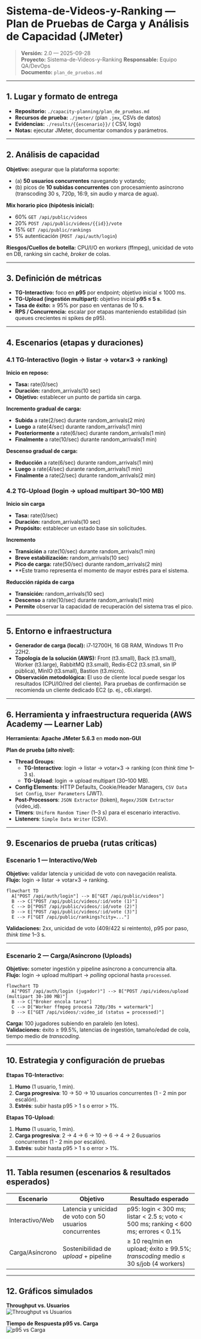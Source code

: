 # Sistema-de-Videos-y-Ranking — Plan de Pruebas de Carga y Análisis de Capacidad (JMeter)

> **Versión:** 2.0 — 2025-09-28  
> **Proyecto:** Sistema-de-Videos-y-Ranking 
> **Responsable:** Equipo QA/DevOps  
> **Documento:** `plan_de_pruebas.md`

---

## 1. Lugar y formato de entrega
- **Repositorio:** `./capacity-planning/plan_de_pruebas.md`  
- **Recursos de prueba:** `./jmeter/` (plan `.jmx`, CSVs de datos)  
- **Evidencias:** `./results/{{escenario}}/` ( CSV, logs)  
- **Notas:** ejecutar JMeter, documentar comandos y parámetros.

---

## 2. Análisis de capacidad
**Objetivo:** asegurar que la plataforma soporte: 
- (a) **50 usuarios concurrentes** navegando y votando;
- (b) picos de **10 subidas concurrentes** con procesamiento asíncrono (transcoding 30 s, 720p, 16:9, sin audio y marca de agua).

**Mix horario pico (hipótesis inicial):**
- 60% `GET /api/public/videos`
- 20% `POST /api/public/videos/{{id}}/vote`
- 15% `GET /api/public/rankings`
- 5% autenticación (`POST /api/auth/login`)

**Riesgos/Cuellos de botella:** CPU/I/O en *workers* (ffmpeg), unicidad de voto en DB, ranking sin caché, *broker* de colas.

---

## 3. Definición de métricas
- **TG-Interactivo:** foco en **p95** por endpoint; objetivo inicial ≤ 1000 ms.
- **TG-Upload (ingestión multipart):** objetivo inicial **p95 ≤ 5 s**.
- **Tasa de éxito:** ≥ 95% por paso en ventanas de 10 s.
- **RPS / Concurrencia:** escalar por etapas manteniendo estabilidad (sin queues crecientes ni spikes de p95).

---

## 4. Escenarios (etapas y duraciones)
### 4.1 TG‑Interactivo (login → listar → votar×3 → ranking)
**Inicio en reposo:**
- **Tasa:** rate(0/sec)
- **Duración:** random_arrivals(10 sec)
- **Objetivo:** establecer un punto de partida sin carga.

**Incremento gradual de carga:**
- **Subida** a rate(2/sec) durante random_arrivals(2 min)
- **Luego** a rate(4/sec) durante random_arrivals(1 min)
- **Posteriormente** a rate(6/sec) durante random_arrivals(1 min)
- **Finalmente** a rate(10/sec) durante random_arrivals(1 min)

**Descenso gradual de carga:**
- **Reducción** a rate(6/sec) durante random_arrivals(1 min)
- **Luego** a rate(4/sec) durante random_arrivals(1 min)
- **Finalmente** a rate(2/sec) durante random_arrivals(2 min)

### 4.2 TG‑Upload (login → upload multipart 30–100 MB)

**Inicio sin carga**
- **Tasa:** rate(0/sec)
- **Duración:** random_arrivals(10 sec)
- **Propósito:** establecer un estado base sin solicitudes.

**Incremento**
- **Transición** a rate(10/sec) durante random_arrivals(1 min)
- **Breve estabilización:** random_arrivals(10 sec)
- **Pico de carga:** rate(50/sec) durante random_arrivals(2 min)
- **Este tramo representa el momento de mayor estrés para el sistema.

**Reducción rápida de carga**
- **Transición:** random_arrivals(10 sec)
- **Descenso** a rate(10/sec) durante random_arrivals(1 min)
- **Permite** observar la capacidad de recuperación del sistema tras el pico.

---

## 5. Entorno e infraestructura
- **Generador de carga (local):** i7‑12700H, 16 GB RAM, Windows 11 Pro 22H2.
- **Topología de la solución (AWS):** Front (t3.small), Back (t3.small), Worker (t3.large), RabbitMQ (t3.small),
  Redis‑EC2 (t3.small, sin IP pública), MinIO (t3.small), Bastion (t3.micro).
- **Observación metodológica:** El uso de cliente local puede sesgar los resultados (CPU/IO/red del cliente).
  Para pruebas de confirmación se recomienda un cliente dedicado EC2 (p. ej., c6i.xlarge).

---
  

## 6. Herramienta y **infraestructura requerida** (AWS Academy — Learner Lab)
**Herramienta:** **Apache JMeter 5.6.3** en **modo non-GUI**

**Plan de prueba (alto nivel):**
- **Thread Groups**:  
  - **TG-Interactivo**: login → listar → votar×3 → ranking (con *think time* 1–3 s).  
  - **TG-Upload**: login → upload multipart (30–100 MB).
- **Config Elements**: HTTP Defaults, Cookie/Header Managers, `CSV Data Set Config`, `User Parameters` (JWT).  
- **Post-Processors**: `JSON Extractor` (token), `Regex/JSON Extractor` (video_id).  
- **Timers**: `Uniform Random Timer` (1–3 s) para el escenario interactivo.  
- **Listeners**: `Simple Data Writer` (CSV).  

---

## 9. Escenarios de prueba (rutas críticas)

### Escenario 1 — Interactivo/Web
**Objetivo:** validar latencia y unicidad de voto con navegación realista.  
**Flujo:** login → listar → votar×3 → ranking.

```mermaid
flowchart TD
  A["POST /api/auth/login"] --> B["GET /api/public/videos"]
  B --> C["POST /api/public/videos/:id/vote (1)"] 
  C --> D["POST /api/public/videos/:id/vote (2)"]
  D --> E["POST /api/public/videos/:id/vote (3)"]
  E --> F["GET /api/public/rankings?city=..."]
```

**Validaciones:** 2xx, unicidad de voto (409/422 si reintento), p95 por paso, *think time* 1–3 s.

---

### Escenario 2 — Carga/Asíncrono (Uploads)
**Objetivo:** someter ingestión y pipeline asíncrono a concurrencia alta.  
**Flujo:** login → upload multipart → *polling* opcional hasta `processed`.

```mermaid
flowchart TD
  A["POST /api/auth/login (jugador)"] --> B["POST /api/videos/upload (multipart 30-100 MB)"]
  B --> C["Broker encola tarea"]
  C --> D["Worker ffmpeg procesa 720p/30s + watermark"]
  D --> E["GET /api/videos/:video_id (status = processed)"]
```

**Carga:** 100 jugadores subiendo en paralelo (en lotes).  
**Validaciones:** éxito ≥ 99.5%, latencias de ingestión, tamaño/edad de cola, tiempo medio de *transcoding*.

---

## 10. Estrategia y configuración de pruebas
**Etapas TG-Interactivo:**  
1) **Humo** (1 usuario, 1 min).  
2) **Carga progresiva**: 10 → 50 → 10 usuarios concurrentes (1 - 2 min por escalón).  
3) **Estrés**: subir hasta p95 > 1 s o error > 1%.

**Etapas TG-Upload:**  
1) **Humo** (1 usuario, 1 min).  
2) **Carga progresiva**: 2 → 4 → 6 → 10 → 6 → 4 → 2 6usuarios concurrentes (1 - 2 min por escalón).  
3) **Estrés**: subir hasta p95 > 1 s o error > 1%.  

---

## 11. Tabla resumen (escenarios & resultados esperados)

| Escenario | Objetivo | Resultado esperado |
|---|---|---|
| Interactivo/Web | Latencia y unicidad de voto con 50 usuarios concurrentes | p95: login < 300 ms; listar < 2.5 s; voto < 500 ms; ranking < 600 ms; errores < 0.1% |
| Carga/Asíncrono | Sostenibilidad de *upload* + pipeline | ≥ 10 req/min en upload; éxito ≥ 99.5%; *transcoding* medio ≤ 30 s/job (4 workers) |

---

## 12. Gráficos simulados
**Throughput vs. Usuarios**  
![Throughput vs Usuarios](jmeter_throughput_vs_users.png)

**Tiempo de Respuesta p95 vs. Carga**  
![p95 vs Carga](jmeter_tiempo_respuesta_vs_carga.png)

